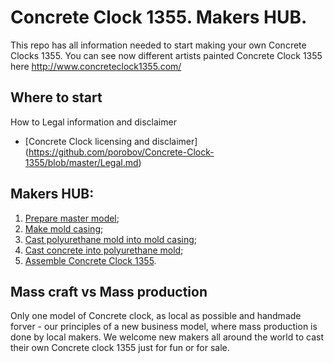 # Concrete Clock 1355. Makers HUB.
This repo has all information needed to start making your own Concrete Clocks 1355. You can see now different artists painted Concrete Clock 1355 here http://www.concreteclock1355.com/

## Where to start
How to
Legal information and disclaimer

- [Concrete Clock licensing and disclaimer] (https://github.com/porobov/Concrete-Clock-1355/blob/master/Legal.md)

## Makers HUB:
1.  [Prepare master model](https://github.com/porobov/Concrete-Clock-1355/blob/master/Makers%20HUB/Makers%20Instructions.md#prepare-master-model);
2.  [Make mold casing](https://github.com/porobov/Concrete-Clock-1355/blob/master/Makers%20HUB/Makers%20Instructions.md#make-mold-casing);
3.  [Cast polyurethane mold into mold casing](https://github.com/porobov/Concrete-Clock-1355/blob/master/Makers%20HUB/Makers%20Instructions.md#cast-polyurethane-mold-into-mold-casing);
4.  [Cast concrete into polyurethane mold](https://github.com/porobov/Concrete-Clock-1355/blob/master/Makers%20HUB/Makers%20Instructions.md#cast-concrete-into-polyurethane-mold);
5.  [Assemble Concrete Clock 1355](https://github.com/porobov/Concrete-Clock-1355/blob/master/Makers%20HUB/Makers%20Instructions.md#assemble-concrete-clock-1355).

## Mass craft vs Mass production
Only one model of Concrete clock, as local as possible and handmade forver - our principles of a new business model, where mass production is done by local makers. We welcome new makers all around the world to cast their own Concrete clock 1355 just for fun or for sale.